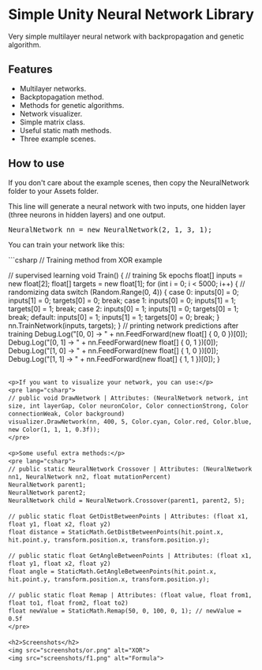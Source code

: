 <h1>Simple Unity Neural Network Library</h1>
<p>Very simple multilayer neural network with backpropagation and genetic algorithm.</p>

<h2>Features</h2>
<ul>
    <li>Multilayer networks.</li>
    <li>Backptopagation method.</li>
    <li>Methods for genetic algorithms.</li>
    <li>Network visualizer.</li>
    <li>Simple matrix class.</li>
    <li>Useful static math methods.</li>
    <li>Three example scenes.</li>
</ul>

<h2>How to use</h2>
<p>If you don't care about the example scenes, then copy the NeuralNetwork folder to your Assets folder.</p>
<p>This line will generate a neural network with two inputs, one hidden layer (three neurons in hidden layers) and one output.</p>
<pre lang="csharp">
NeuralNetwork nn = new NeuralNetwork(2, 1, 3, 1);
</pre>
<p>You can train your network like this:</p>
```csharp
// Training method from XOR example

// supervised learning
void Train()
{
    // training 5k epochs
    float[] inputs = new float[2];
    float[] targets = new float[1];
    for (int i = 0; i < 5000; i++)
    {
        // randomizing data
        switch (Random.Range(0, 4))
        {
            case 0:
                inputs[0] = 0;
                inputs[1] = 0;
                targets[0] = 0;
                break;
            case 1:
                inputs[0] = 0;
                inputs[1] = 1;
                targets[0] = 1;
                break;
            case 2:
                inputs[0] = 1;
                inputs[1] = 0;
                targets[0] = 1;
                break;
            default:
                inputs[0] = 1;
                inputs[1] = 1;
                targets[0] = 0;
                break;
        }
        nn.TrainNetwork(inputs, targets);
    }
    // printing network predictions after training
    Debug.Log("[0, 0] -> " + nn.FeedForward(new float[] { 0, 0 })[0]);
    Debug.Log("[0, 1] -> " + nn.FeedForward(new float[] { 0, 1 })[0]);
    Debug.Log("[1, 0] -> " + nn.FeedForward(new float[] { 1, 0 })[0]);
    Debug.Log("[1, 1] -> " + nn.FeedForward(new float[] { 1, 1 })[0]);
}
```

<p>If you want to visualize your network, you can use:</p>
<pre lang="csharp">
// public void DrawNetwork | Attributes: (NeuralNetwork network, int size, int layerGap, Color neuronColor, Color connectionStrong, Color connectionWeak, Color background)
visualizer.DrawNetwork(nn, 400, 5, Color.cyan, Color.red, Color.blue, new Color(1, 1, 1, 0.3f));
</pre>

<p>Some useful extra methods:</p>
<pre lang="csharp">
// public static NeuralNetwork Crossover | Attributes: (NeuralNetwork nn1, NeuralNetwork nn2, float mutationPercent)
NeuralNetwork parent1;
NeuralNetwork parent2;
NeuralNetwork child = NeuralNetwork.Crossover(parent1, parent2, 5);

// public static float GetDistBetweenPoints | Attributes: (float x1, float y1, float x2, float y2)
float distance = StaticMath.GetDistBetweenPoints(hit.point.x, hit.point.y, transform.position.x, transform.position.y);

// public static float GetAngleBetweenPoints | Attributes: (float x1, float y1, float x2, float y2)
float angle = StaticMath.GetAngleBetweenPoints(hit.point.x, hit.point.y, transform.position.x, transform.position.y);

// public static float Remap | Attributes: (float value, float from1, float to1, float from2, float to2)
float newValue = StaticMath.Remap(50, 0, 100, 0, 1); // newValue = 0.5f
</pre>

<h2>Screenshots</h2>
<img src="screenshots/or.png" alt="XOR">
<img src="screenshots/f1.png" alt="Formula">